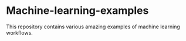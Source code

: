 # Machine-learning-examples
This repository contains various amazing examples of machine learning workflows.
